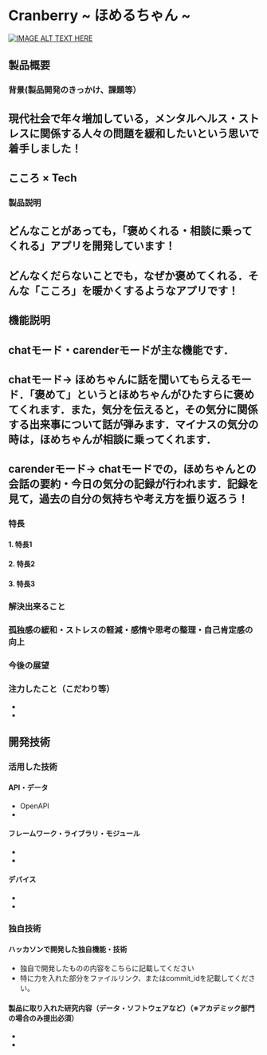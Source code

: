 # Cranberry ~ ほめるちゃん ~

[![IMAGE ALT TEXT HERE](https://jphacks.com/wp-content/uploads/2023/07/JPHACKS2023_ogp.png)](https://www.youtube.com/watch?v=yYRQEdfGjEg)

## 製品概要
### 背景(製品開発のきっかけ、課題等）
## 現代社会で年々増加している，メンタルヘルス・ストレスに関係する人々の問題を緩和したいという思いで着手しました！
## こころ × Tech
### 製品説明
## どんなことがあっても，「褒めくれる・相談に乗ってくれる」アプリを開発しています！
## どんなくだらないことでも，なぜか褒めてくれる．そんな「こころ」を暖かくするようなアプリです！
## 機能説明
## chatモード・carenderモードが主な機能です．
## chatモード→ ほめちゃんに話を聞いてもらえるモード．「褒めて」というとほめちゃんがひたすらに褒めてくれます．また，気分を伝えると，その気分に関係する出来事について話が弾みます．マイナスの気分の時は，ほめちゃんが相談に乗ってくれます．
## carenderモード→ chatモードでの，ほめちゃんとの会話の要約・今日の気分の記録が行われます．記録を見て，過去の自分の気持ちや考え方を振り返ろう！


### 特長
#### 1. 特長1
#### 2. 特長2
#### 3. 特長3

### 解決出来ること
### 孤独感の緩和・ストレスの軽減・感情や思考の整理・自己肯定感の向上
### 今後の展望
### 注力したこと（こだわり等）
* 
* 

## 開発技術
### 活用した技術
#### API・データ
* OpenAPI
* 

#### フレームワーク・ライブラリ・モジュール
* 
* 

#### デバイス
* 
* 

### 独自技術
#### ハッカソンで開発した独自機能・技術
* 独自で開発したものの内容をこちらに記載してください
* 特に力を入れた部分をファイルリンク、またはcommit_idを記載してください。

#### 製品に取り入れた研究内容（データ・ソフトウェアなど）（※アカデミック部門の場合のみ提出必須）
* 
* 
